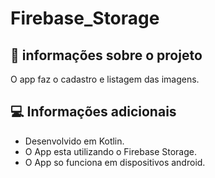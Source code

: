 # Firebase_Storage

## 📝 informações sobre o projeto 
 O app faz o cadastro e listagem das imagens.
 
## 💻 Informações adicionais
 + Desenvolvido em Kotlin.
 + O App esta utilizando o Firebase Storage.
 + O App so funciona em dispositivos android.
